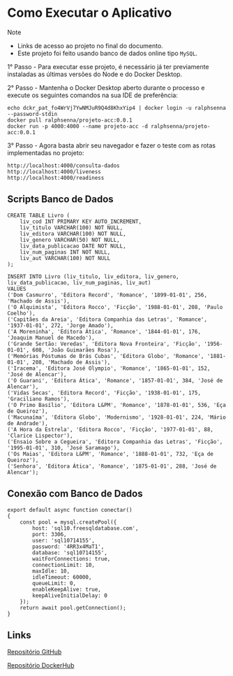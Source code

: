 # Como Executar o Aplicativo
> [!NOTE]
> * Links de acesso ao projeto no final do documento.
> * Este projeto foi feito usando banco de dados online tipo `MySQL`.

1° Passo - Para executar esse projeto, é necessário já ter previamente instaladas as últimas versões do Node e do Docker Desktop.

2° Passo - Mantenha o Docker Desktop aberto durante o processo e execute os seguintes comandos na sua IDE de preferência:
```
echo dckr_pat_fo4WrVj7YwNMJuR9Q4d8KhxYip4 | docker login -u ralphsenna --password-stdin
docker pull ralphsenna/projeto-acc:0.0.1
docker run -p 4000:4000 --name projeto-acc -d ralphsenna/projeto-acc:0.0.1
```

3° Passo - Agora basta abrir seu navegador e fazer o teste com as rotas implementadas no projeto:
```
http://localhost:4000/consulta-dados
http://localhost:4000/liveness
http://localhost:4000/readiness
```

## Scripts Banco de Dados
```
CREATE TABLE Livro (
    liv_cod INT PRIMARY KEY AUTO_INCREMENT,
    liv_titulo VARCHAR(100) NOT NULL,
    liv_editora VARCHAR(100) NOT NULL,
    liv_genero VARCHAR(50) NOT NULL,
    liv_data_publicacao DATE NOT NULL,
    liv_num_paginas INT NOT NULL,
    liv_aut VARCHAR(100) NOT NULL
);

INSERT INTO Livro (liv_titulo, liv_editora, liv_genero, liv_data_publicacao, liv_num_paginas, liv_aut)
VALUES 
('Dom Casmurro', 'Editora Record', 'Romance', '1899-01-01', 256, 'Machado de Assis'),
('O Alquimista', 'Editora Rocco', 'Ficção', '1988-01-01', 208, 'Paulo Coelho'),
('Capitães da Areia', 'Editora Companhia das Letras', 'Romance', '1937-01-01', 272, 'Jorge Amado'),
('A Moreninha', 'Editora Ática', 'Romance', '1844-01-01', 176, 'Joaquim Manuel de Macedo'),
('Grande Sertão: Veredas', 'Editora Nova Fronteira', 'Ficção', '1956-01-01', 608, 'João Guimarães Rosa'),
('Memórias Póstumas de Brás Cubas', 'Editora Globo', 'Romance', '1881-01-01', 208, 'Machado de Assis'),
('Iracema', 'Editora José Olympio', 'Romance', '1865-01-01', 152, 'José de Alencar'),
('O Guarani', 'Editora Ática', 'Romance', '1857-01-01', 384, 'José de Alencar'),
('Vidas Secas', 'Editora Record', 'Ficção', '1938-01-01', 175, 'Graciliano Ramos'),
('O Primo Basílio', 'Editora L&PM', 'Romance', '1878-01-01', 536, 'Eça de Queiroz'),
('Macunaíma', 'Editora Globo', 'Modernismo', '1928-01-01', 224, 'Mário de Andrade'),
('A Hora da Estrela', 'Editora Rocco', 'Ficção', '1977-01-01', 88, 'Clarice Lispector'),
('Ensaio Sobre a Cegueira', 'Editora Companhia das Letras', 'Ficção', '1995-01-01', 310, 'José Saramago'),
('Os Maias', 'Editora L&PM', 'Romance', '1888-01-01', 732, 'Eça de Queiroz'),
('Senhora', 'Editora Ática', 'Romance', '1875-01-01', 288, 'José de Alencar');
```

## Conexão com Banco de Dados
```
export default async function conectar()
{
    const pool = mysql.createPool({
        host: 'sql10.freesqldatabase.com',
        port: 3306,
        user: 'sql10714155',
        password: '4RR3x4MaT1',
        database: 'sql10714155',
        waitForConnections: true,
        connectionLimit: 10,
        maxIdle: 10,
        idleTimeout: 60000,
        queueLimit: 0,
        enableKeepAlive: true,
        keepAliveInitialDelay: 0
    });
    return await pool.getConnection();
}

```

## Links

[Repositório GitHub](https://github.com/ralphsenna/backendlivro-projetoacc)

[Repositório DockerHub](https://hub.docker.com/repository/docker/ralphsenna/projeto-acc)

